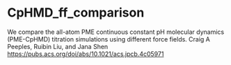 # CpHMD_ff_comparison
We compare the all-atom PME continuous constant pH molecular dynamics (PME-CpHMD) titration simulations using different force fields.
Craig A Peeples, Ruibin Liu, and Jana Shen https://pubs.acs.org/doi/abs/10.1021/acs.jpcb.4c05971 
